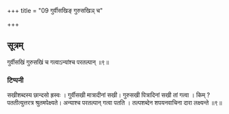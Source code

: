 +++
title = "09 गुर्वीसखिङ् गुरुसखिञ् च"

+++
## सूत्रम्
गुर्वीसखिं गुरुसखिं च गत्वाऽन्यांश्च परतल्पान् ॥९॥
### टिप्पनी
सखीशब्दस्य छान्दसो ह्रस्वः । गुर्वीसखी मात्रादीनां सखी। गुरुसखी पित्रादिनां सखी तां गत्वा । किम् ? पततीत्युत्तरत्र श्रुतमपेक्ष्यते। अन्याश्च परतल्पान् गत्वा पतति । तल्पशब्देन शपयनवाचिना दारा लक्ष्यन्ते ॥९॥
